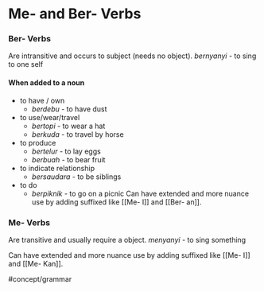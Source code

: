 # Me- and Ber- Verbs
### Ber- Verbs
Are intransitive and occurs to subject (needs no object).
*bernyanyi* - to sing to one self
#### When added to a noun
- to have / own
	- *berdebu* - to have dust
- to use/wear/travel
	- *bertopi*  - to wear a hat
	- *berkuda* - to travel by horse
- to produce
	- *bertelur* - to lay eggs
	- *berbuah* - to bear fruit
- to indicate relationship
	- *bersaudara* - to be siblings
- to do
	- *berpiknik* - to go on a picnic
Can have extended and more nuance use by adding suffixed like [[Me- I]] and [[Ber- an]].
### Me- Verbs
Are transitive and usually require a object.
*menyanyi* - to sing something

Can have extended and more nuance use by adding suffixed like [[Me- I]] and [[Me- Kan]].

#concept/grammar 